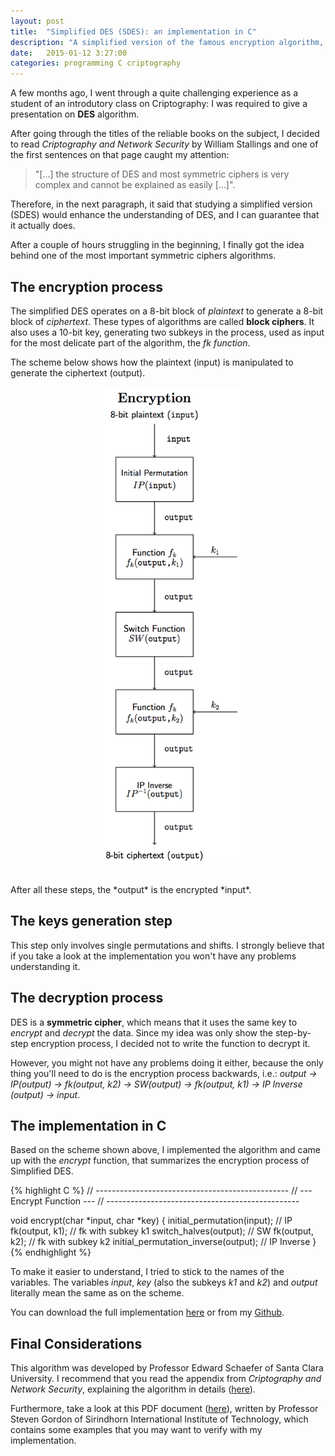 ```yaml
---
layout: post
title:  "Simplified DES (SDES): an implementation in C"
description: "A simplified version of the famous encryption algorithm, DES."
date:   2015-01-12 3:27:00
categories: programming C criptography
---
```

A few months ago, I went through a quite challenging experience as a student of an introdutory class on Criptography: I was required to give a presentation on **DES** algorithm.

After going through the titles of the reliable books on the subject, I decided to read *Criptography and Network Security* by William Stallings and one of the first sentences on that page caught my attention: 

>"[...] the structure of DES and most symmetric ciphers is very complex and cannot be explained as easily [...]".

Therefore, in the next paragraph, it said that studying a simplified version (SDES) would enhance the understanding of DES, and I can guarantee that it actually does. 

After a couple of hours struggling in the beginning, I finally got the idea behind one of the most important symmetric ciphers algorithms.     

## The encryption process

The simplified DES operates on a 8-bit block of *plaintext* to generate a 8-bit block of *ciphertext*. These types of algorithms are called **block ciphers**. It also uses a 10-bit key, generating two subkeys in the process, used as input for the most delicate part of the algorithm, the *fk function*. <br>

The scheme below shows how the plaintext (input) is manipulated to generate the ciphertext (output).

<!-- <div style="text-align:center" markdown="1">  -->
<!-- ![Message Signal](http://tolribeiro.github.io/mywebsite/downloads/encryption.png "Simplified DES encryption scheme.") -->
<p style="text-align:center"><img src="./static/img/encryption.png" width="229" height="762" class="img-responsive center-block"/></p>

<!-- </div> -->
<br/>
After all these steps, the *output* is the encrypted *input*. 

## The keys generation step

This step only involves single permutations and shifts. I strongly believe that if you take a look at the implementation you won't have any problems understanding it.

## The decryption process

DES is a **symmetric cipher**, which means that it uses the same key to *encrypt* and *decrypt* the data. Since my idea was only show the step-by-step encryption process, I decided not to write the function to decrypt it. 

However, you might not have any problems doing it either, because the only thing you'll need to do is the encryption process backwards, i.e.: *output -> IP(output) -> fk(output, k2) -> SW(output) -> fk(output, k1) -> IP Inverse (output) -> input*.

## The implementation in C

Based on the scheme shown above, I implemented the algorithm and came up with the *encrypt* function, that summarizes the encryption process of Simplified DES.  

{% highlight C %}
// ------------------------------------------------
// ---            Encrypt Function   			---
// ------------------------------------------------

void encrypt(char *input, char *key)
{
	initial_permutation(input); // IP
	fk(output, k1); // fk with subkey k1
	switch_halves(output);	// SW
	fk(output, k2); // fk with subkey k2
	initial_permutation_inverse(output); // IP Inverse
}
{% endhighlight %}

To make it easier to understand, I tried to stick to the names of the variables. The variables *input*, *key* (also the subkeys *k1* and *k2*) and *output* literally mean the same as on the scheme.

You can download the full implementation <a href="https://raw.githubusercontent.com/tolribeiro/simplified-des/master/sdes.c" target="_blank">here</a> or from my <a href="http://github.com/tolribeiro/simplified-des" target="_blank">Github</a>.

## Final Considerations

This algorithm was developed by Professor Edward Schaefer of Santa Clara University. I recommend that you read the appendix from *Criptography and Network Security*, explaining the algorithm in details (<a href="http://mercury.webster.edu/aleshunas/COSC%205130/G-SDES.pdf" target="_blank">here</a>). 

Furthermore, take a look at this PDF document (<a href="http://ict.siit.tu.ac.th/~steven/css322y11s2/unprotected/CSS322Y11S2H01-DES-Examples.pdf" target="_blank">here</a>), written by Professor Steven Gordon of Sirindhorn International Institute of Technology, which contains some examples that you may want to verify with my implementation.
